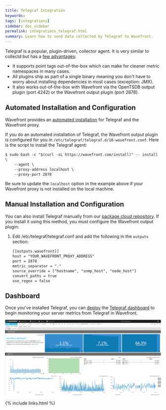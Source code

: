 ```yaml
---
title: Telegraf Integration
keywords:
tags: [integrations]
sidebar: doc_sidebar
permalink: integrations_telegraf.html
summary: Learn how to send data collected by Telegraf to Wavefront.
---
```

Telegraf is a popular, plugin-driven, collector agent. It is very similar to collectd but has a [few advantages](https://www.wavefront.com/collectd-vs-telegraf-comparing-metric-collection-agents/):

- It supports point tags out-of-the-box which can make for cleaner metric namespaces in many cases.
- All plugins ship as part of a single binary meaning you don't have to worry about installing dependencies in most cases (exception: JMX).
- It also works out-of-the-box with Wavefront via the OpenTSDB output plugin (port 4242) or the Wavefront output plugin (port 2878).

## Automated Installation and Configuration

Wavefront provides an [automated installation](proxies_installing) for Telegraf and the Wavefront proxy. 
 
If you do an automated installation of Telegraf, the Wavefront output plugin is configured for you in `/etc/telegraf/telegraf.d/10-wavefront.conf`. Here is the script to install the Telegraf agent:

```shell
$ sudo bash -c "$(curl -sL https://wavefront.com/install)" -- install \
    --agent \
    --proxy-address localhost \
    --proxy-port 2878
```

Be sure to update the `localhost` option in the example above if your Wavefront proxy is not installed on the local machine.
 
## Manual Installation and Configuration
You can also install Telegraf manually from our [package cloud repository](https://packagecloud.io/wavefront/telegraf). If you install it using this method, you must configure the Wavefront output plugin:

 1. Edit /etc/telegraf/telegraf.conf and add the following in the `outputs` section:

    ```properties
    [[outputs.wavefront]]
    host = "YOUR_WAVEFRONT_PROXY_ADDRESS"
    port = 2878
    metric_separator = "."
    source_override = ["hostname", "snmp_host", "node_host"]
    convert_paths = true
    use_regex = false
    ```

## Dashboard
Once you've installed Telegraf, you can [deploy](dashboards_managing#deploying-a-dashboard) the [Telegraf dashboard](https://github.com/wavefrontHQ/integrations/tree/master/telegraf/dashboards) to begin monitoring your server metrics from Telegraf in Wavefront.

![db_telegraf](images/db_telegraf.png)
 

{% include links.html %}
